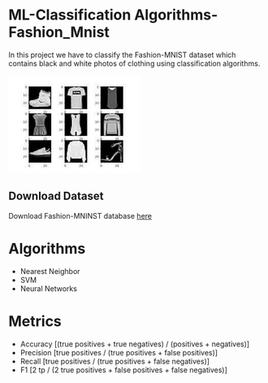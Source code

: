 # ML-Classification Algorithms-Fashion_Mnist
In this project we have to classify the Fashion-MNIST dataset which contains black and white photos of clothing using classification algorithms.

![alt text](https://github.com/Georgemouts/ML-Classification-Algorithms-Fashion_Mnist/blob/main/img/data1.png "Logo")

## Download Dataset
Download Fashion-MNINST database [here](https://www.tensorflow.org/tutorials/keras/classification)

# Algorithms
- Nearest Neighbor
- SVM
- Neural Networks

# Metrics 
- Accuracy [(true positives + true negatives) / (positives + negatives)]
- Precision [true positives / (true positives + false positives)]
- Recall [true positives / (true positives + false negatives)]
- F1 [2 tp / (2 true positives + false positives + false negatives)]
